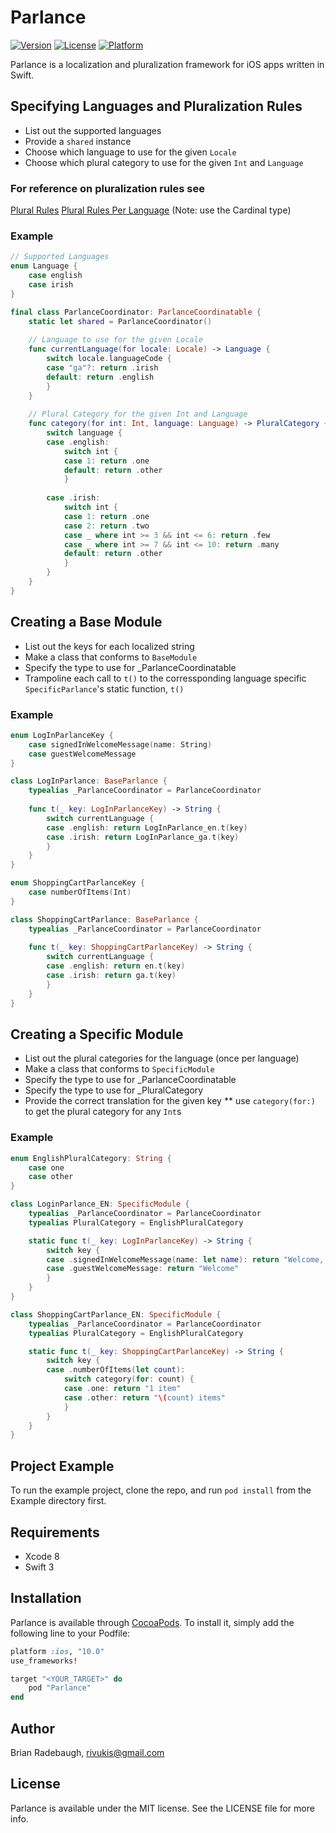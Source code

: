 # Parlance

[![Version](https://img.shields.io/cocoapods/v/Parlance.svg?style=flat)](http://cocoapods.org/pods/Parlance)
[![License](https://img.shields.io/cocoapods/l/Parlance.svg?style=flat)](http://cocoapods.org/pods/Parlance)
[![Platform](https://img.shields.io/cocoapods/p/Parlance.svg?style=flat)](http://cocoapods.org/pods/Parlance)

Parlance is a localization and pluralization framework for iOS apps written in Swift.

## Specifying Languages and Pluralization Rules

* List out the supported languages
* Provide a `shared` instance
* Choose which language to use for the given `Locale`
* Choose which plural category to use for the given `Int` and `Language`

### For reference on pluralization rules see

[Plural Rules](http://cldr.unicode.org/index/cldr-spec/plural-rules)
[Plural Rules Per Language](http://www.unicode.org/cldr/charts/latest/supplemental/language_plural_rules.html) (Note: use the Cardinal type)

### Example

```swift
// Supported Languages
enum Language {
    case english
    case irish
}

final class ParlanceCoordinator: ParlanceCoordinatable {
    static let shared = ParlanceCoordinator()
    
    // Language to use for the given Locale
    func currentLanguage(for locale: Locale) -> Language {
        switch locale.languageCode {
        case "ga"?: return .irish
        default: return .english
        }
    }
    
    // Plural Category for the given Int and Language
    func category(for int: Int, language: Language) -> PluralCategory {
        switch language {
        case .english:
            switch int {
            case 1: return .one
            default: return .other
            }
            
        case .irish:
            switch int {
            case 1: return .one
            case 2: return .two
            case _ where int >= 3 && int <= 6: return .few
            case _ where int >= 7 && int <= 10: return .many
            default: return .other
            }
        }
    }
}
```

## Creating a Base Module

* List out the keys for each localized string
* Make a class that conforms to `BaseModule`
* Specify the type to use for _ParlanceCoordinatable
* Trampoline each call to `t()` to the corressponding language specific `SpecificParlance`'s static function, `t()`

### Example

```swift
enum LogInParlanceKey {
    case signedInWelcomeMessage(name: String)
    case guestWelcomeMessage
}

class LogInParlance: BaseParlance {
    typealias _ParlanceCoordinator = ParlanceCoordinator
    
    func t(_ key: LogInParlanceKey) -> String {
        switch currentLanguage {
        case .english: return LogInParlance_en.t(key)
        case .irish: return LogInParlance_ga.t(key)
        }
    }
}

enum ShoppingCartParlanceKey {
    case numberOfItems(Int)
}

class ShoppingCartParlance: BaseParlance {
    typealias _ParlanceCoordinator = ParlanceCoordinator
    
    func t(_ key: ShoppingCartParlanceKey) -> String {
        switch currentLanguage {
        case .english: return en.t(key)
        case .irish: return ga.t(key)
        }
    }
}
```

## Creating a Specific Module

* List out the plural categories for the language (once per language)
* Make a class that conforms to `SpecificModule`
* Specify the type to use for _ParlanceCoordinatable
* Specify the type to use for _PluralCategory
* Provide the correct translation for the given key
** use `category(for:)` to get the plural category for any `Int`s

### Example

```swift
enum EnglishPluralCategory: String {
    case one
    case other
}

class LoginParlance_EN: SpecificModule {
    typealias _ParlanceCoordinator = ParlanceCoordinator
    typealias PluralCategory = EnglishPluralCategory

    static func t(_ key: LogInParlanceKey) -> String {
        switch key {
        case .signedInWelcomeMessage(name: let name): return "Welcome, " + name
        case .guestWelcomeMessage: return "Welcome"
        }
    }
}

class ShoppingCartParlance_EN: SpecificModule {
    typealias _ParlanceCoordinator = ParlanceCoordinator
    typealias PluralCategory = EnglishPluralCategory

    static func t(_ key: ShoppingCartParlanceKey) -> String {
        switch key {
        case .numberOfItems(let count):
            switch category(for: count) {
            case .one: return "1 item"
            case .other: return "\(count) items"
            }
        }
    }
}
```

## Project Example

To run the example project, clone the repo, and run `pod install` from the Example directory first.

## Requirements

* Xcode 8
* Swift 3

## Installation

Parlance is available through [CocoaPods](http://cocoapods.org). To install
it, simply add the following line to your Podfile:

```ruby
platform :ios, "10.0"
use_frameworks!

target "<YOUR_TARGET>" do
    pod "Parlance"
end
```

## Author

Brian Radebaugh, rivukis@gmail.com

## License

Parlance is available under the MIT license. See the LICENSE file for more info.
